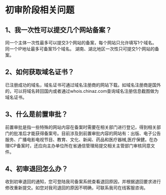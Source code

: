 

# 初审阶段相关问题

## 1、我一次性可以提交几个网站备案？

同一个主体一次性最多可以提交3个网站的备案，每个网站只允许填写1个域名。同一个IP地址最多可备案15个域名。  湖南、湖北地区一次性只可提交1个网站的备案。

## 2、如何获取域名证书？

已注册成功的域名，域名证书可通过域名注册商的网站下载。如域名注册商是国外的，可以将域名转回国内或者通过whois.chinaz.com查询域名注册信息截图做为域名证书。  

## 3、什么是前置审批？

前置审批是指一些特殊的网站内容在备案时需要在相关部门进行登记，得到相关部门的批准后才能获得备案号。目前涉及到前置审批内容的网站有：出版、电子公告服务、广播电影电视节目、教育、文化、新闻、药品和医疗器械,医疗保健。在办理ICP备案时，还应向主办单位所在省通信管理局提交相关主管部门审核同意文件。  

## 4、初审退回怎么办？

收到初审退回的通知，您可登陆我司备案系统查看退回原因，并根据退回要求进行修改重新提交。如您对我司退回的原因不明确，可联系我司在线客服咨询。

